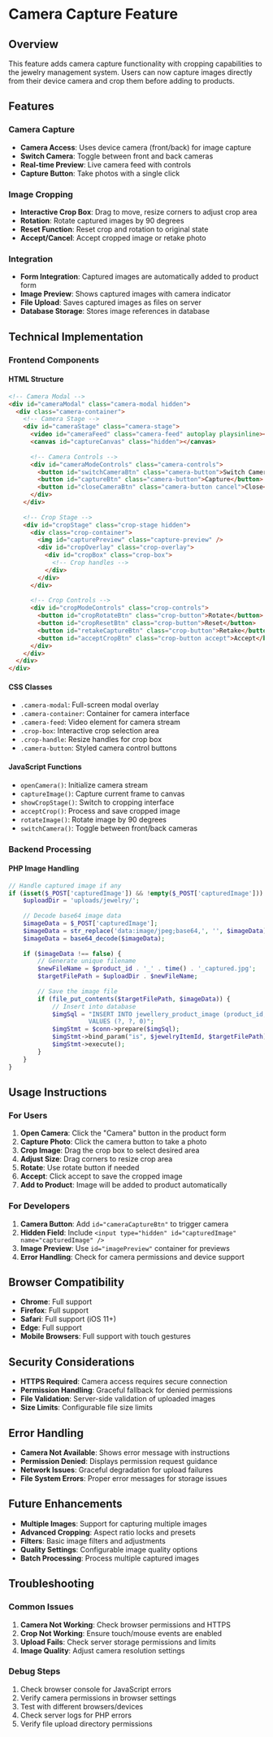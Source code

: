 # Camera Capture Feature

## Overview
This feature adds camera capture functionality with cropping capabilities to the jewelry management system. Users can now capture images directly from their device camera and crop them before adding to products.

## Features

### Camera Capture
- **Camera Access**: Uses device camera (front/back) for image capture
- **Switch Camera**: Toggle between front and back cameras
- **Real-time Preview**: Live camera feed with controls
- **Capture Button**: Take photos with a single click

### Image Cropping
- **Interactive Crop Box**: Drag to move, resize corners to adjust crop area
- **Rotation**: Rotate captured images by 90 degrees
- **Reset Function**: Reset crop and rotation to original state
- **Accept/Cancel**: Accept cropped image or retake photo

### Integration
- **Form Integration**: Captured images are automatically added to product form
- **Image Preview**: Shows captured images with camera indicator
- **File Upload**: Saves captured images as files on server
- **Database Storage**: Stores image references in database

## Technical Implementation

### Frontend Components

#### HTML Structure
```html
<!-- Camera Modal -->
<div id="cameraModal" class="camera-modal hidden">
  <div class="camera-container">
    <!-- Camera Stage -->
    <div id="cameraStage" class="camera-stage">
      <video id="cameraFeed" class="camera-feed" autoplay playsinline></video>
      <canvas id="captureCanvas" class="hidden"></canvas>
      
      <!-- Camera Controls -->
      <div id="cameraModeControls" class="camera-controls">
        <button id="switchCameraBtn" class="camera-button">Switch Camera</button>
        <button id="captureBtn" class="camera-button">Capture</button>
        <button id="closeCameraBtn" class="camera-button cancel">Close</button>
      </div>
    </div>
    
    <!-- Crop Stage -->
    <div id="cropStage" class="crop-stage hidden">
      <div class="crop-container">
        <img id="capturePreview" class="capture-preview" />
        <div id="cropOverlay" class="crop-overlay">
          <div id="cropBox" class="crop-box">
            <!-- Crop handles -->
          </div>
        </div>
      </div>
      
      <!-- Crop Controls -->
      <div id="cropModeControls" class="crop-controls">
        <button id="cropRotateBtn" class="crop-button">Rotate</button>
        <button id="cropResetBtn" class="crop-button">Reset</button>
        <button id="retakeCaptureBtn" class="crop-button">Retake</button>
        <button id="acceptCropBtn" class="crop-button accept">Accept</button>
      </div>
    </div>
  </div>
</div>
```

#### CSS Classes
- `.camera-modal`: Full-screen modal overlay
- `.camera-container`: Container for camera interface
- `.camera-feed`: Video element for camera stream
- `.crop-box`: Interactive crop selection area
- `.crop-handle`: Resize handles for crop box
- `.camera-button`: Styled camera control buttons

#### JavaScript Functions
- `openCamera()`: Initialize camera stream
- `captureImage()`: Capture current frame to canvas
- `showCropStage()`: Switch to cropping interface
- `acceptCrop()`: Process and save cropped image
- `rotateImage()`: Rotate image by 90 degrees
- `switchCamera()`: Toggle between front/back cameras

### Backend Processing

#### PHP Image Handling
```php
// Handle captured image if any
if (isset($_POST['capturedImage']) && !empty($_POST['capturedImage'])) {
    $uploadDir = 'uploads/jewelry/';
    
    // Decode base64 image data
    $imageData = $_POST['capturedImage'];
    $imageData = str_replace('data:image/jpeg;base64,', '', $imageData);
    $imageData = base64_decode($imageData);
    
    if ($imageData !== false) {
        // Generate unique filename
        $newFileName = $product_id . '_' . time() . '_captured.jpg';
        $targetFilePath = $uploadDir . $newFileName;
        
        // Save the image file
        if (file_put_contents($targetFilePath, $imageData)) {
            // Insert into database
            $imgSql = "INSERT INTO jewellery_product_image (product_id, image_url, is_primary) 
                      VALUES (?, ?, 0)";
            $imgStmt = $conn->prepare($imgSql);
            $imgStmt->bind_param("is", $jewelryItemId, $targetFilePath);
            $imgStmt->execute();
        }
    }
}
```

## Usage Instructions

### For Users
1. **Open Camera**: Click the "Camera" button in the product form
2. **Capture Photo**: Click the camera button to take a photo
3. **Crop Image**: Drag the crop box to select desired area
4. **Adjust Size**: Drag corners to resize crop area
5. **Rotate**: Use rotate button if needed
6. **Accept**: Click accept to save the cropped image
7. **Add to Product**: Image will be added to product automatically

### For Developers
1. **Camera Button**: Add `id="cameraCaptureBtn"` to trigger camera
2. **Hidden Field**: Include `<input type="hidden" id="capturedImage" name="capturedImage" />`
3. **Image Preview**: Use `id="imagePreview"` container for previews
4. **Error Handling**: Check for camera permissions and device support

## Browser Compatibility
- **Chrome**: Full support
- **Firefox**: Full support
- **Safari**: Full support (iOS 11+)
- **Edge**: Full support
- **Mobile Browsers**: Full support with touch gestures

## Security Considerations
- **HTTPS Required**: Camera access requires secure connection
- **Permission Handling**: Graceful fallback for denied permissions
- **File Validation**: Server-side validation of uploaded images
- **Size Limits**: Configurable file size limits

## Error Handling
- **Camera Not Available**: Shows error message with instructions
- **Permission Denied**: Displays permission request guidance
- **Network Issues**: Graceful degradation for upload failures
- **File System Errors**: Proper error messages for storage issues

## Future Enhancements
- **Multiple Images**: Support for capturing multiple images
- **Advanced Cropping**: Aspect ratio locks and presets
- **Filters**: Basic image filters and adjustments
- **Quality Settings**: Configurable image quality options
- **Batch Processing**: Process multiple captured images

## Troubleshooting

### Common Issues
1. **Camera Not Working**: Check browser permissions and HTTPS
2. **Crop Not Working**: Ensure touch/mouse events are enabled
3. **Upload Fails**: Check server storage permissions and limits
4. **Image Quality**: Adjust camera resolution settings

### Debug Steps
1. Check browser console for JavaScript errors
2. Verify camera permissions in browser settings
3. Test with different browsers/devices
4. Check server logs for PHP errors
5. Verify file upload directory permissions 